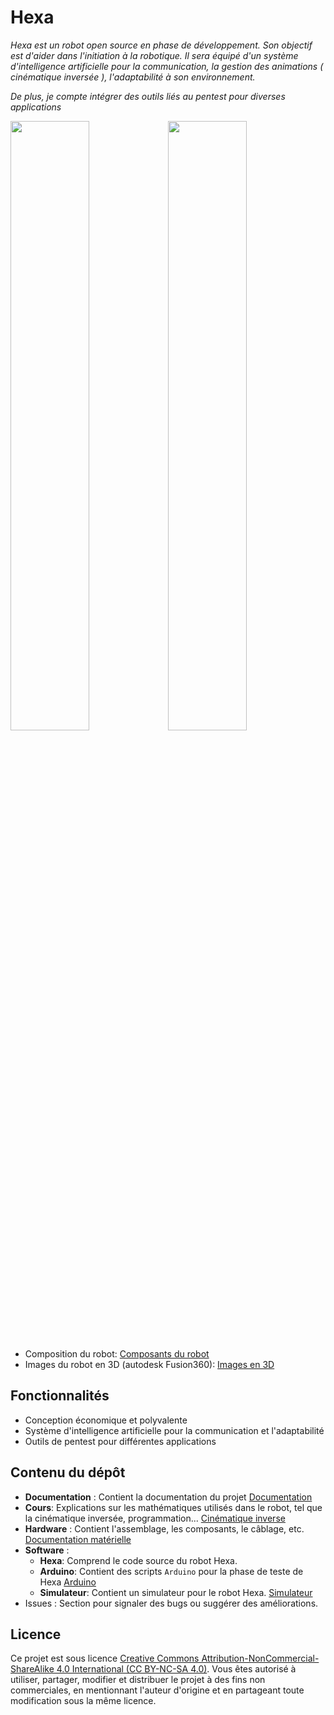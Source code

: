 # Hexa
*Hexa est un robot open source en phase de développement. Son objectif est d'aider dans l'initiation à la robotique. Il sera équipé d'un système d'intelligence artificielle pour la communication, la gestion des animations ( cinématique inversée ), l'adaptabilité à son environnement.*

*De plus, je compte intégrer des outils liés au pentest pour diverses applications*

<img src="https://media.discordapp.net/attachments/1119738147266367668/1122592652689424394/image.png?width=1049&height=683" width="50%" height="50%"><img src="https://media.discordapp.net/attachments/1065006918294310987/1199022254177128588/IMG20240122170413.jpg?ex=65c1077e&is=65ae927e&hm=a9710d9e4bcce1b0b613929bc3e84a8d6d70aa28ee00621bb56b7e71c4522de0&=&format=webp&width=1049&height=683" width="50%" height="50%">

- Composition du robot: [Composants du robot](https://github.com/NotPunchnox/hexa/blob/main/hardware/Composants.md)
- Images du robot en 3D (autodesk Fusion360): [Images en 3D](https://github.com/NotPunchnox/hexa/blob/main/hardware/Hexa%203d.md)

## Fonctionnalités

- Conception économique et polyvalente
- Système d'intelligence artificielle pour la communication et l'adaptabilité
- Outils de pentest pour différentes applications

## Contenu du dépôt

- **Documentation** : Contient la documentation du projet [Documentation](./Documentation/README.md)
- **Cours**: Explications sur les mathématiques utilisés dans le robot, tel que la cinématique inversée, programmation... [Cinématique inverse](./learn/README.md)
- **Hardware** : Contient l'assemblage, les composants, le câblage, etc. [Documentation matérielle](./hardware/Composants.md)
- **Software** : 
    - **Hexa**: Comprend le code source du robot Hexa.
    - **Arduino**: Contient des scripts `Arduino` pour la phase de teste de Hexa [Arduino](./software/Arduino/)
    - **Simulateur**: Contient un simulateur pour le robot Hexa. [Simulateur](./software/simulator/README.md)
- Issues : Section pour signaler des bugs ou suggérer des améliorations.

## Licence

Ce projet est sous licence [Creative Commons Attribution-NonCommercial-ShareAlike 4.0 International (CC BY-NC-SA 4.0)](https://creativecommons.org/licenses/by-nc-sa/4.0/deed.fr). Vous êtes autorisé à utiliser, partager, modifier et distribuer le projet à des fins non commerciales, en mentionnant l'auteur d'origine et en partageant toute modification sous la même licence.
